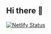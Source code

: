 ## Hi there 👋

[![Netlify Status](https://api.netlify.com/api/v1/badges/be8f9608-4fe7-48bb-9820-3127e79318e8/deploy-status)](https://app.netlify.com/sites/themicrobrainlab/deploys)
